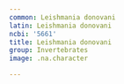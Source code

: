 ```yaml
---
common: Leishmania donovani
latin: Leishmania donovani
ncbi: '5661'
title: Leishmania donovani
group: Invertebrates
image: .na.character

---
```

